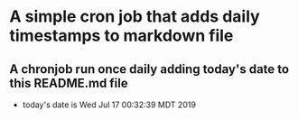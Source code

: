 A simple cron job that adds daily timestamps to markdown file
============================================================
## A chronjob run once daily adding today's date to this README.md file
* today's date is Wed Jul 17 00:32:39 MDT 2019
